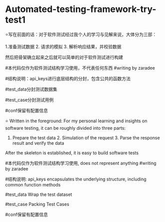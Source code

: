 # Automated-testing-framework-try-test1

⭐写在前面的话：对于软件测试经过我个人的学习与见解来说，大体分为三部：

1.准备测试数据 2. 请求的模拟 3. 解析响应结果，并校验数据

然后把骨架确立起来之后就可以简单的对于软件测试进行构建

#本代码仅作为软件测试结构学习使用，不代表任何东西
#writing     by     zaradee

#结构说明：api_keys进行底层结构的分封，包含公共的函数方法

#test_data分封测试数据集

#test_case分封测试用例

#conf保留有配置信息

⭐ Written in the foreground: For my personal learning and insights on software testing, it can be roughly divided into three parts:

1. Prepare the test data 2. Simulation of the request 3. Parse the response result and verify the data

After the skeleton is established, it is easy to build software tests

#本代码仅作为软件测试结构学习使用, does not represent anything #writing by zaradee

#结构说明: api_keys encapsulates the underlying structure, including common function methods

#test_data Wrap the test dataset

#test_case Packing Test Cases

#conf保留有配置信息
